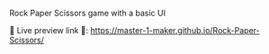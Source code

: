 Rock Paper Scissors game with a basic UI

📍 Live preview link 📍: https://master-1-maker.github.io/Rock-Paper-Scissors/
